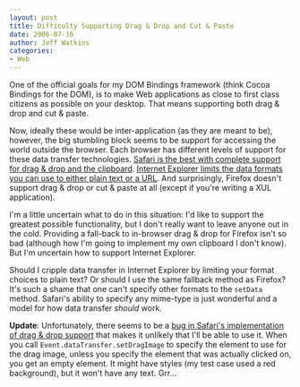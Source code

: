 ```yaml
---
layout: post
title: Difficulty Supporting Drag & Drop and Cut & Paste
date: 2006-07-16
author: Jeff Watkins
categories:
- Web
---
```


One of the official goals for my DOM Bindings framework (think Cocoa Bindings for the DOM), is to make Web applications as close to first class citizens as possible on your desktop. That means supporting both drag & drop and cut & paste.


<!--more-->

Now, ideally these would be inter-application (as they are meant to be), however, the big stumbling block seems to be support for accessing the world outside the browser. Each browser has different levels of support for these data transfer technologies. [Safari is the best with complete support for drag & drop and the clipboard](http://www.devworld.apple.com/documentation/AppleApplications/Conceptual/SafariJSProgTopics/Tasks/DragAndDrop.html#//apple_ref/doc/uid/30001233). [Internet Explorer limits the data formats you can use to either plain text or a URL](http://msdn.microsoft.com/workshop/author/dhtml/reference/methods/setdata.asp). And surprisingly, Firefox doesn't support drag & drop or cut & paste at all (except if you're writing a XUL application).

I'm a little uncertain what to do in this situation: I'd like to support the greatest possible functionality, but I don't really want to leave anyone out in the cold. Providing a fall-back to in-browser drag & drop for Firefox isn't so bad (although how I'm going to implement my own clipboard I don't know). But I'm uncertain how to support Internet Explorer.

Should I cripple data transfer in Internet Explorer by limiting your format choices to plain text? Or should I use the same fallback method as Firefox? It's such a shame that one can't specify other formats to the `setData` method. Safari's ability to specify any mime-type is just wonderful and a model for how data transfer _should_ work.

**Update**: Unfortunately, there seems to be a [bug in Safari's implementation of drag & drop support](http://bugzilla.opendarwin.org/show_bug.cgi?id=9960) that makes it unlikely that I'll be able to use it. When you call `Event.dataTransfer.setDragImage` to specify the element to use for the drag image, unless you specify the element that was actually clicked on, you get an empty element. It might have styles (my test case used a red background), but it won't have any text. Grr...